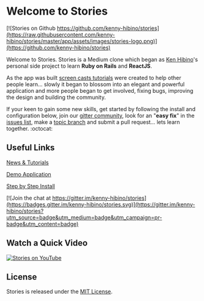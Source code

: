 # Welcome to Stories

[![Stories on Github https://github.com/kenny-hibino/stories](https://raw.githubusercontent.com/kenny-hibino/stories/master/app/assets/images/stories-logo.png)](https://github.com/kenny-hibino/stories)

Welcome to Stories. Stories is a Medium clone which began as [Ken Hibino](https://github.com/kenny-hibino)'s personal side project to learn **Ruby on Rails** and **ReactJS**.

As the app was built [screen casts tutorials](https://www.youtube.com/playlist?list=PLoUInciCQ806CUFxld2W29V6rbGNfHzbX) were created to help other people learn... slowly it began to blossom into an elegant and powerful application and more people began to get involved, fixing bugs, improving the design and building the community.

If your keen to gain some new skills, get started by following the install and configuration below, join our [gitter community](https://gitter.im/kenny-hibino/stories), look for an "**easy fix**" in the [issues list](https://github.com/kenny-hibino/stories/issues), make a [topic branch](https://github.com/dchelimsky/rspec/wiki/Topic-Branches) and submit a pull request… lets learn together. :octocat:


## Useful Links
[News & Tutorials](https://www.youtube.com/playlist?list=PLoUInciCQ806CUFxld2W29V6rbGNfHzbX)

[Demo Application](https://my-medium-clone.herokuapp.com/)

[Step by Step Install](https://github.com/kenny-hibino/stories/blob/master/INSTALL.md)

[![Join the chat at https://gitter.im/kenny-hibino/stories](https://badges.gitter.im/kenny-hibino/stories.svg)](https://gitter.im/kenny-hibino/stories?utm_source=badge&utm_medium=badge&utm_campaign=pr-badge&utm_content=badge)


## Watch a Quick Video
[![Stories on YouTube](http://img.youtube.com/vi/_u09ifFALNA/0.jpg)](http://www.youtube.com/watch?v=_u09ifFALNA)

## License
Stories is released under the [MIT License](https://opensource.org/licenses/MIT).
